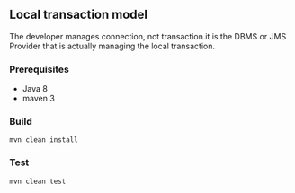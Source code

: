 ## Local transaction model
The developer manages connection, not transaction.it is the DBMS or JMS Provider that is actually managing the local transaction.

### Prerequisites
- Java 8
- maven 3

### Build
`mvn clean install`

### Test
`mvn clean test`
